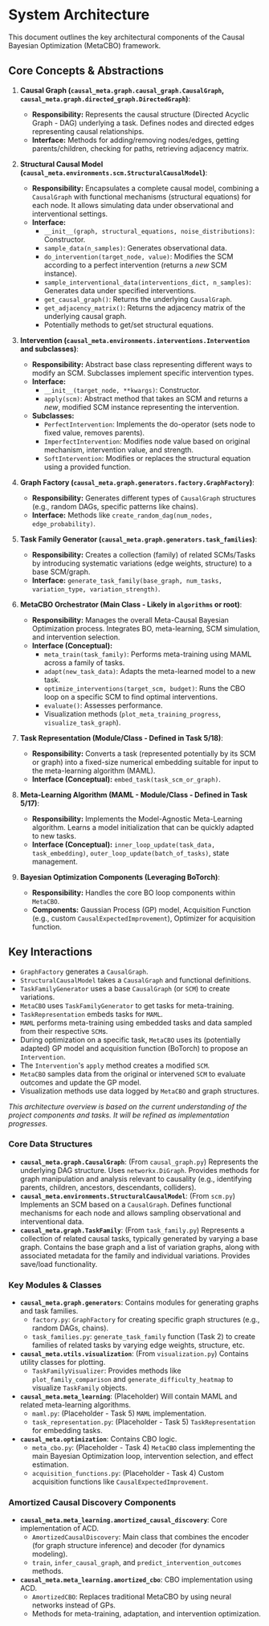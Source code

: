 # System Architecture

This document outlines the key architectural components of the Causal Bayesian Optimization (MetaCBO) framework.

## Core Concepts & Abstractions

1.  **Causal Graph (`causal_meta.graph.causal_graph.CausalGraph`, `causal_meta.graph.directed_graph.DirectedGraph`)**:
    - **Responsibility:** Represents the causal structure (Directed Acyclic Graph - DAG) underlying a task. Defines nodes and directed edges representing causal relationships.
    - **Interface:** Methods for adding/removing nodes/edges, getting parents/children, checking for paths, retrieving adjacency matrix.

2.  **Structural Causal Model (`causal_meta.environments.scm.StructuralCausalModel`)**:
    - **Responsibility:** Encapsulates a complete causal model, combining a `CausalGraph` with functional mechanisms (structural equations) for each node. It allows simulating data under observational and interventional settings.
    - **Interface:**
        - `__init__(graph, structural_equations, noise_distributions)`: Constructor.
        - `sample_data(n_samples)`: Generates observational data.
        - `do_intervention(target_node, value)`: Modifies the SCM according to a perfect intervention (returns a *new* SCM instance).
        - `sample_interventional_data(interventions_dict, n_samples)`: Generates data under specified interventions.
        - `get_causal_graph()`: Returns the underlying `CausalGraph`.
        - `get_adjacency_matrix()`: Returns the adjacency matrix of the underlying causal graph.
        - Potentially methods to get/set structural equations.

3.  **Intervention (`causal_meta.environments.interventions.Intervention` and subclasses)**:
    - **Responsibility:** Abstract base class representing different ways to modify an SCM. Subclasses implement specific intervention types.
    - **Interface:**
        - `__init__(target_node, **kwargs)`: Constructor.
        - `apply(scm)`: Abstract method that takes an SCM and returns a *new*, modified SCM instance representing the intervention.
    - **Subclasses:**
        - `PerfectIntervention`: Implements the do-operator (sets node to fixed value, removes parents).
        - `ImperfectIntervention`: Modifies node value based on original mechanism, intervention value, and strength.
        - `SoftIntervention`: Modifies or replaces the structural equation using a provided function.

4.  **Graph Factory (`causal_meta.graph.generators.factory.GraphFactory`)**:
    - **Responsibility:** Generates different types of `CausalGraph` structures (e.g., random DAGs, specific patterns like chains).
    - **Interface:** Methods like `create_random_dag(num_nodes, edge_probability)`.

5.  **Task Family Generator (`causal_meta.graph.generators.task_families`)**:
    - **Responsibility:** Creates a collection (family) of related SCMs/Tasks by introducing systematic variations (edge weights, structure) to a base SCM/graph.
    - **Interface:** `generate_task_family(base_graph, num_tasks, variation_type, variation_strength)`.

6.  **MetaCBO Orchestrator (Main Class - Likely in `algorithms` or root)**:
    - **Responsibility:** Manages the overall Meta-Causal Bayesian Optimization process. Integrates BO, meta-learning, SCM simulation, and intervention selection.
    - **Interface (Conceptual):**
        - `meta_train(task_family)`: Performs meta-training using MAML across a family of tasks.
        - `adapt(new_task_data)`: Adapts the meta-learned model to a new task.
        - `optimize_interventions(target_scm, budget)`: Runs the CBO loop on a specific SCM to find optimal interventions.
        - `evaluate()`: Assesses performance.
        - Visualization methods (`plot_meta_training_progress`, `visualize_task_graph`).

7.  **Task Representation (Module/Class - Defined in Task 5/18)**:
    - **Responsibility:** Converts a task (represented potentially by its SCM or graph) into a fixed-size numerical embedding suitable for input to the meta-learning algorithm (MAML).
    - **Interface (Conceptual):** `embed_task(task_scm_or_graph)`.

8.  **Meta-Learning Algorithm (MAML - Module/Class - Defined in Task 5/17)**:
    - **Responsibility:** Implements the Model-Agnostic Meta-Learning algorithm. Learns a model initialization that can be quickly adapted to new tasks.
    - **Interface (Conceptual):** `inner_loop_update(task_data, task_embedding)`, `outer_loop_update(batch_of_tasks)`, state management.

9.  **Bayesian Optimization Components (Leveraging BoTorch)**:
    - **Responsibility:** Handles the core BO loop components within `MetaCBO`.
    - **Components:** Gaussian Process (GP) model, Acquisition Function (e.g., custom `CausalExpectedImprovement`), Optimizer for acquisition function.

## Key Interactions

- `GraphFactory` generates a `CausalGraph`.
- `StructuralCausalModel` takes a `CausalGraph` and functional definitions.
- `TaskFamilyGenerator` uses a base `CausalGraph` (or `SCM`) to create variations.
- `MetaCBO` uses `TaskFamilyGenerator` to get tasks for meta-training.
- `TaskRepresentation` embeds tasks for `MAML`.
- `MAML` performs meta-training using embedded tasks and data sampled from their respective `SCM`s.
- During optimization on a specific task, `MetaCBO` uses its (potentially adapted) GP model and acquisition function (BoTorch) to propose an `Intervention`.
- The `Intervention`'s `apply` method creates a modified `SCM`.
- `MetaCBO` samples data from the original or intervened `SCM` to evaluate outcomes and update the GP model.
- Visualization methods use data logged by `MetaCBO` and graph structures.

*This architecture overview is based on the current understanding of the project components and tasks. It will be refined as implementation progresses.*

### Core Data Structures

*   **`causal_meta.graph.CausalGraph`**: (From `causal_graph.py`) Represents the underlying DAG structure. Uses `networkx.DiGraph`. Provides methods for graph manipulation and analysis relevant to causality (e.g., identifying parents, children, ancestors, descendants, colliders).
*   **`causal_meta.environments.StructuralCausalModel`**: (From `scm.py`) Implements an SCM based on a `CausalGraph`. Defines functional mechanisms for each node and allows sampling observational and interventional data.
*   **`causal_meta.graph.TaskFamily`**: (From `task_family.py`) Represents a collection of related causal tasks, typically generated by varying a base graph. Contains the base graph and a list of variation graphs, along with associated metadata for the family and individual variations. Provides save/load functionality.

### Key Modules & Classes

*   **`causal_meta.graph.generators`**: Contains modules for generating graphs and task families.
    *   `factory.py`: `GraphFactory` for creating specific graph structures (e.g., random DAGs, chains).
    *   `task_families.py`: `generate_task_family` function (Task 2) to create families of related tasks by varying edge weights, structure, etc.
*   **`causal_meta.utils.visualization`**: (From `visualization.py`) Contains utility classes for plotting.
    *   `TaskFamilyVisualizer`: Provides methods like `plot_family_comparison` and `generate_difficulty_heatmap` to visualize `TaskFamily` objects.
*   **`causal_meta.meta_learning`**: (Placeholder) Will contain MAML and related meta-learning algorithms.
    *   `maml.py`: (Placeholder - Task 5) `MAML` implementation.
    *   `task_representation.py`: (Placeholder - Task 5) `TaskRepresentation` for embedding tasks.
*   **`causal_meta.optimization`**: Contains CBO logic.
    *   `meta_cbo.py`: (Placeholder - Task 4) `MetaCBO` class implementing the main Bayesian Optimization loop, intervention selection, and effect estimation.
    *   `acquisition_functions.py`: (Placeholder - Task 4) Custom acquisition functions like `CausalExpectedImprovement`.

### Amortized Causal Discovery Components

*   **`causal_meta.meta_learning.amortized_causal_discovery`**: Core implementation of ACD.
    *   `AmortizedCausalDiscovery`: Main class that combines the encoder (for graph structure inference) and decoder (for dynamics modeling).
    *   `train`, `infer_causal_graph`, and `predict_intervention_outcomes` methods.
*   **`causal_meta.meta_learning.amortized_cbo`**: CBO implementation using ACD.
    *   `AmortizedCBO`: Replaces traditional MetaCBO by using neural networks instead of GPs.
    *   Methods for meta-training, adaptation, and intervention optimization. 